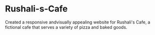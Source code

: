 # Rushali-s-Cafe
Created a responsive andvisually appealing website for Rushali's Cafe, a fictional cafe
that serves a variety of pizza and baked goods.
